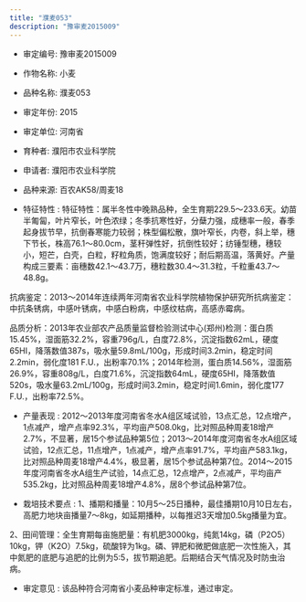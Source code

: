 ```yaml
---
title: "濮麦053"
description: "豫审麦2015009"
---
```

* 审定编号:  豫审麦2015009

*  作物名称:  小麦

*  品种名称:  濮麦053

*  审定年份:  2015

*  审定单位:  河南省

* 育种者:  濮阳市农业科学院

*  申请者:  濮阳市农业科学院

*  品种来源:  百农AK58/周麦18

*  特征特性 : 
特征特性：属半冬性中晚熟品种，全生育期229.5～233.6天。幼苗半匍匐，叶片窄长，叶色浓绿；冬季抗寒性好，分蘖力强，成穗率一般，春季起身拔节早，抗倒春寒能力较弱；株型偏松散，旗叶窄长，内卷，斜上举，穗下节长，株高76.1～80.0cm，茎秆弹性好，抗倒性较好；纺锤型穗，穗较小，短芒，白壳，白粒，籽粒角质，饱满度较好；耐后期高温，落黄好。产量构成三要素：亩穗数42.1～43.7万，穗粒数30.4～31.3粒，千粒重43.7～48.8g。
抗病鉴定：2013～2014年连续两年河南省农业科学院植物保护研究所抗病鉴定：中抗条锈病，中感叶锈病，中感白粉病，中感纹枯病，高感赤霉病。
品质分析：2013年农业部农产品质量监督检验测试中心(郑州)检测：蛋白质15.45%，湿面筋32.2%，容重796g/L，白度72.8%，沉淀指数62mL，硬度65HI，降落数值387s，吸水量59.8mL/100g，形成时间3.2min，稳定时间2.2min，弱化度181 F.U.，出粉率70.1%；2014年检测，蛋白质14.56%，湿面筋26.9%，容重808g/L，白度71.6%，沉淀指数64mL，硬度65HI，降落数值520s，吸水量63.2mL/100g，形成时间3.2min，稳定时间1.6min，弱化度177 F.U.，出粉率72.5%。

 
*  产量表现 : 
2012～2013年度河南省冬水A组区域试验，13点汇总，12点增产，1点减产，增产点率92.3%，平均亩产508.0kg，比对照品种周麦18增产2.7%，不显著，居15个参试品种第5位；2013～2014年度河南省冬水A组区域试验，12点汇总，11点增产，1点减产，增产点率91.7%，平均亩产583.1kg，比对照品种周麦18增产4.4%，极显著，居15个参试品种第7位。2014～2015年度河南省冬水A组生产试验，14点汇总，12点增产，2点减产，平均亩产535.2kg，比对照品种周麦18增产4.8%，居8个参试品种第7位。

*  栽培技术要点 : 
1、播期和播量：10月5～25日播种，最佳播期10月10日左右，高肥力地块亩播量7～8kg，如延期播种，以每推迟3天增加0.5kg播量为宜。
2、田间管理：全生育期每亩施肥量：有机肥3000kg，纯氮14kg，磷（P2O5）10kg，钾（K2O）7.5kg，硫酸锌为1kg。磷、钾肥和微肥做底肥一次性施入，其中氮肥的底肥与追肥的比例为5:5，拔节期追肥。后期结合天气情况及时防虫治病。


*  审定意见 : 
该品种符合河南省小麦品种审定标准，通过审定。
